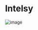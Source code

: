 # Intelsy
![image](https://github.com/pratyushdev-codes/CodeBuddy/assets/109750976/df6efa3b-1b0e-43d8-a864-d7efbed6740d)

